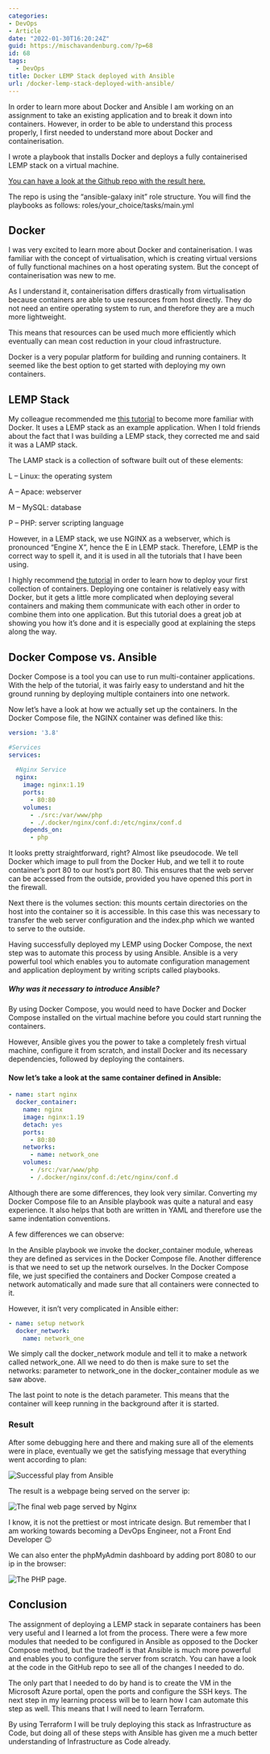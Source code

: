 ```yaml
---
categories:
- DevOps
- Article
date: "2022-01-30T16:20:24Z"
guid: https://mischavandenburg.com/?p=68
id: 68
tags:
  - DevOps
title: Docker LEMP Stack deployed with Ansible
url: /docker-lemp-stack-deployed-with-ansible/
---
```


In order to learn more about Docker and Ansible I am working on an assignment to take an existing application and to break it down into containers. However, in order to be able to understand this process properly, I first needed to understand more about Docker and containerisation.

I wrote a playbook that installs Docker and deploys a fully containerised LEMP stack on a virtual machine.

[You can have a look at the Github repo with the result here. ](https://github.com/mischavandenburg/lemp_docker_ansible)

The repo is using the “ansible-galaxy init” role structure. You will find the playbooks as follows: roles/your\_choice/tasks/main.yml

## Docker

I was very excited to learn more about Docker and containerisation. I was familiar with the concept of virtualisation, which is creating virtual versions of fully functional machines on a host operating system. But the concept of containerisation was new to me.

As I understand it, containerisation differs drastically from virtualisation because containers are able to use resources from host directly. They do not need an entire operating system to run, and therefore they are a much more lightweight.

This means that resources can be used much more efficiently which eventually can mean cost reduction in your cloud infrastructure.

Docker is a very popular platform for building and running containers. It seemed like the best option to get started with deploying my own containers.

## LEMP Stack

My colleague recommended me [this tutorial](https://tech.osteel.me/posts/docker-for-local-web-development-part-1-a-basic-lemp-stack) to become more familiar with Docker. It uses a LEMP stack as an example application. When I told friends about the fact that I was building a LEMP stack, they corrected me and said it was a LAMP stack.

The LAMP stack is a collection of software built out of these elements:

L – Linux: the operating system

A – Apace: webserver

M – MySQL: database

P – PHP: server scripting language

However, in a LEMP stack, we use NGINX as a webserver, which is pronounced “Engine X”, hence the E in LEMP stack. Therefore, LEMP is the correct way to spell it, and it is used in all the tutorials that I have been using.

I highly recommend [the tutorial](https://tech.osteel.me/posts/docker-for-local-web-development-part-1-a-basic-lemp-stack) in order to learn how to deploy your first collection of containers. Deploying one container is relatively easy with Docker, but it gets a little more complicated when deploying several containers and making them communicate with each other in order to combine them into one application. But this tutorial does a great job at showing you how it’s done and it is especially good at explaining the steps along the way.

## Docker Compose vs. Ansible

Docker Compose is a tool you can use to run multi-container applications. With the help of the tutorial, it was fairly easy to understand and hit the ground running by deploying multiple containers into one network.

Now let’s have a look at how we actually set up the containers. In the Docker Compose file, the NGINX container was defined like this:

```yaml
version: '3.8'

#Services
services:
  
  #Nginx Service
  nginx:
    image: nginx:1.19
    ports:
      - 80:80
    volumes:
      - ./src:/var/www/php
      - ./.docker/nginx/conf.d:/etc/nginx/conf.d
    depends_on:
      - php
```

It looks pretty straightforward, right? Almost like pseudocode. We tell Docker which image to pull from the Docker Hub, and we tell it to route container’s port 80 to our host’s port 80. This ensures that the web server can be accessed from the outside, provided you have opened this port in the firewall.

Next there is the volumes section: this mounts certain directories on the host into the container so it is accessible. In this case this was necessary to transfer the web server configuration and the index.php which we wanted to serve to the outside.

Having successfully deployed my LEMP using Docker Compose, the next step was to automate this process by using Ansible. Ansible is a very powerful tool which enables you to automate configuration management and application deployment by writing scripts called playbooks.

##### Why was it necessary to introduce Ansible?

By using Docker Compose, you would need to have Docker and Docker Compose installed on the virtual machine before you could start running the containers.

However, Ansible gives you the power to take a completely fresh virtual machine, configure it from scratch, and install Docker and its necessary dependencies, followed by deploying the containers.

#### Now let’s take a look at the same container defined in Ansible:

```yaml
- name: start nginx 
  docker_container:
    name: nginx
    image: nginx:1.19
    detach: yes
    ports:
      - 80:80
    networks:
      - name: network_one
    volumes:
      - /src:/var/www/php
      - /.docker/nginx/conf.d:/etc/nginx/conf.d

```

Although there are some differences, they look very similar. Converting my Docker Compose file to an Ansible playbook was quite a natural and easy experience. It also helps that both are written in YAML and therefore use the same indentation conventions.

A few differences we can observe:

In the Ansible playbook we invoke the docker\_container module, whereas they are defined as services in the Docker Compose file. Another difference is that we need to set up the network ourselves. In the Docker Compose file, we just specified the containers and Docker Compose created a network automatically and made sure that all containers were connected to it.

However, it isn’t very complicated in Ansible either:

```yaml
- name: setup network
  docker_network:
    name: network_one
```

We simply call the docker\_network module and tell it to make a network called network\_one. All we need to do then is make sure to set the networks: parameter to network\_one in the docker\_container module as we saw above.

The last point to note is the detach parameter. This means that the container will keep running in the background after it is started.

### Result

After some debugging here and there and making sure all of the elements were in place, eventually we get the satisfying message that everything went according to plan:

![Successful play from Ansible](/success.png)

The result is a webpage being served on the server ip:

![The final web page served by Nginx ](/webpage.png)

I know, it is not the prettiest or most intricate design. But remember that I am working towards becoming a DevOps Engineer, not a Front End Developer 😉

We can also enter the phpMyAdmin dashboard by adding port 8080 to our ip in the browser:

![The PHP page.](/php.png)

## Conclusion

The assignment of deploying a LEMP stack in separate containers has been very useful and I learned a lot from the process. There were a few more modules that needed to be configured in Ansible as opposed to the Docker Compose method, but the tradeoff is that Ansible is much more powerful and enables you to configure the server from scratch. You can have a look at the code in the GitHub repo to see all of the changes I needed to do.

The only part that I needed to do by hand is to create the VM in the Microsoft Azure portal, open the ports and configure the SSH keys. The next step in my learning process will be to learn how I can automate this step as well. This means that I will need to learn Terraform.

By using Terraform I will be truly deploying this stack as Infrastructure as Code, but doing all of these steps with Ansible has given me a much better understanding of Infrastructure as Code already.
